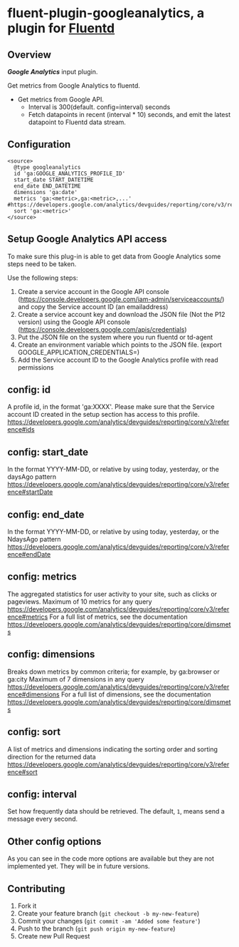 # fluent-plugin-googleanalytics, a plugin for [Fluentd](http://fluentd.org)

## Overview

***Google Analytics*** input plugin.

Get metrics from Google Analytics to fluentd.

* Get metrics from Google API.
  * Interval is 300(default. config=interval) seconds
  * Fetch datapoints in recent (interval * 10) seconds, and emit the latest datapoint to Fluentd data stream.

## Configuration

```config
<source>
  @type googleanalytics
  id 'ga:GOOGLE_ANALYTICS_PROFILE_ID'
  start_date START_DATETIME
  end_date END_DATETIME
  dimensions 'ga:date'
  metrics 'ga:<metric>,ga:<metric>,...' #https://developers.google.com/analytics/devguides/reporting/core/v3/reference#metrics
  sort 'ga:<metric>'
</source>
```

## Setup Google Analytics API access

To make sure this plug-in is able to get data from Google Analytics some steps need to be taken.

Use the following steps:
1. Create a service account in the Google API console (https://console.developers.google.com/iam-admin/serviceaccounts/) and copy the Service account ID (an emailaddress)
2. Create a service account key and download the JSON file (Not the P12 version) using the Google API console (https://console.developers.google.com/apis/credentials)
3. Put the JSON file on the system where you run fluentd or td-agent
4. Create an environment variable which points to the JSON file. (export GOOGLE_APPLICATION_CREDENTIALS=<path-to-JSONfile>)
5. Add the Service account ID to the Google Analytics profile with read permissions

## config: id

A profile id, in the format 'ga:XXXX'. Please make sure that the Service account ID created in the setup section has access to this profile.
https://developers.google.com/analytics/devguides/reporting/core/v3/reference#ids

## config: start_date

In the format YYYY-MM-DD, or relative by using today, yesterday, or the daysAgo pattern
https://developers.google.com/analytics/devguides/reporting/core/v3/reference#startDate

## config: end_date

In the format YYYY-MM-DD, or relative by using today, yesterday, or the NdaysAgo pattern
https://developers.google.com/analytics/devguides/reporting/core/v3/reference#endDate

## config: metrics

The aggregated statistics for user activity to your site, such as clicks or pageviews.
Maximum of 10 metrics for any query
https://developers.google.com/analytics/devguides/reporting/core/v3/reference#metrics
For a full list of metrics, see the documentation
https://developers.google.com/analytics/devguides/reporting/core/dimsmets

## config: dimensions

Breaks down metrics by common criteria; for example, by ga:browser or ga:city
Maximum of 7 dimensions in any query
https://developers.google.com/analytics/devguides/reporting/core/v3/reference#dimensions
For a full list of dimensions, see the documentation
https://developers.google.com/analytics/devguides/reporting/core/dimsmets

## config: sort

A list of metrics and dimensions indicating the sorting order and sorting direction for the returned data
https://developers.google.com/analytics/devguides/reporting/core/v3/reference#sort

## config: interval

Set how frequently data should be retrieved. The default, `1`, means send a message every second.

## Other config options

As you can see in the code more options are available but they are not implemented yet. They will be in future versions.

## Contributing

1. Fork it
2. Create your feature branch (`git checkout -b my-new-feature`)
3. Commit your changes (`git commit -am 'Added some feature'`)
4. Push to the branch (`git push origin my-new-feature`)
5. Create new Pull Request
